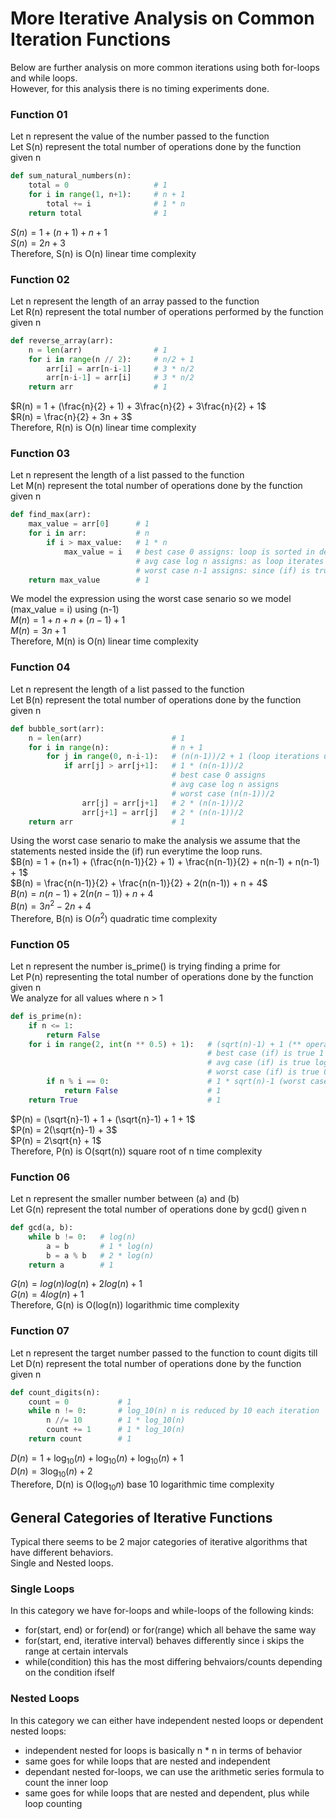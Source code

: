 # More Iterative Analysis on Common Iteration Functions

Below are further analysis on more common iterations using both for-loops and while loops.<br>
However, for this analysis there is no timing experiments done.<br>

### Function 01

Let n represent the value of the number passed to the function<br>
Let S(n) represent the total number of operations done by the function given n<br>

```python
def sum_natural_numbers(n):
    total = 0                   # 1
    for i in range(1, n+1):     # n + 1
        total += i              # 1 * n
    return total                # 1
```

$S(n) = 1 + (n+1) + n + 1$<br>
$S(n) = 2n + 3$<br>
Therefore, S(n) is O(n) linear time complexity

### Function 02

Let n represent the length of an array passed to the function<br>
Let R(n) represent the total number of operations performed by the function given n<br>

```python
def reverse_array(arr):
    n = len(arr)                # 1
    for i in range(n // 2):     # n/2 + 1
        arr[i] = arr[n-i-1]     # 3 * n/2
        arr[n-i-1] = arr[i]     # 3 * n/2
    return arr                  # 1
```

$R(n) = 1 + (\frac{n}{2} + 1) + 3\frac{n}{2} + 3\frac{n}{2} + 1$<br>
$R(n) = \frac{n}{2} + 3n + 3$<br>
Therefore, R(n) is O(n) linear time complexity

### Function 03

Let n represent the length of a list passed to the function<br>
Let M(n) represent the total number of operations done by the function given n<br>

```python
def find_max(arr):
    max_value = arr[0]      # 1
    for i in arr:           # n
        if i > max_value:   # 1 * n
            max_value = i   # best case 0 assigns: loop is sorted in descending order
                            # avg case log n assigns: as loop iterates chance of new max diminishes
                            # worst case n-1 assigns: since (if) is true for all elements after the 1st
    return max_value        # 1
```

We model the expression using the worst case senario so we model (max_value = i) using (n-1)<br>
$M(n) = 1 + n + n + (n-1) + 1$<br>
$M(n) = 3n + 1$<br>
Therefore, M(n) is O(n) linear time complexity

### Function 04

Let n represent the length of a list passed to the function<br>
Let B(n) represent the total number of operations done by the function given n<br>

```python
def bubble_sort(arr):
    n = len(arr)                    # 1
    for i in range(n):              # n + 1
        for j in range(0, n-i-1):   # (n(n-1))/2 + 1 (loop iterations using arithmetic series formula)
            if arr[j] > arr[j+1]:   # 1 * (n(n-1))/2
                                    # best case 0 assigns
                                    # avg case log n assigns
                                    # worst case (n(n-1))/2                      
                arr[j] = arr[j+1]   # 2 * (n(n-1))/2
                arr[j+1] = arr[j]   # 2 * (n(n-1))/2
    return arr                      # 1
```

Using the worst case senario to make the analysis we assume that the statements nested inside the (if) run everytime the loop runs.<br>
$B(n) = 1 + (n+1) + (\frac{n(n-1)}{2} + 1) + \frac{n(n-1)}{2} + n(n-1) + n(n-1) + 1$<br>
$B(n) = \frac{n(n-1)}{2} + \frac{n(n-1)}{2} + 2(n(n-1)) + n + 4$<br>
$B(n) = n(n-1) + 2(n(n-1)) + n + 4$<br>
$B(n) = 3n^2 -2n + 4$<br>
Therefore, B(n) is O($n^2$) quadratic time complexity

### Function 05

Let n represent the number is_prime() is trying finding a prime for<br>
Let P(n) representing the total number of operations done by the function given n<br>
We analyze for all values where n > 1<br>

```python
def is_prime(n):
    if n <= 1:
        return False
    for i in range(2, int(n ** 0.5) + 1):   # (sqrt(n)-1) + 1 (** operator is for exponentiation)
                                            # best case (if) is true 1 time
                                            # avg case (if) is true log n times
                                            # worst case (if) is true 0 times
        if n % i == 0:                      # 1 * sqrt(n)-1 (worst case)
            return False                    # 1
    return True                             # 1
```

$P(n) = (\sqrt{n}-1) + 1 + (\sqrt{n}-1) + 1 + 1$<br>
$P(n) = 2(\sqrt{n}-1) + 3$<br>
$P(n) = 2\sqrt{n} + 1$<br>
Therefore, P(n) is O(sqrt(n)) square root of n time complexity

### Function 06

Let n represent the smaller number between (a) and (b)<br>
Let G(n) represent the total number of operations done by gcd() given n<br>

```python
def gcd(a, b):
    while b != 0:   # log(n)
        a = b       # 1 * log(n)
        b = a % b   # 2 * log(n)
    return a        # 1
```

$G(n) = log(n) log(n) + 2log(n) + 1$<br>
$G(n) = 4log(n) + 1$<br>
Therefore, G(n) is O(log(n)) logarithmic time complexity

### Function 07

Let n represent the target number passed to the function to count digits till<br>
Let D(n) represent the total number of operations done by the function given n<br>

```python
def count_digits(n):
    count = 0           # 1
    while n != 0:       # log_10(n) n is reduced by 10 each iteration
        n //= 10        # 1 * log_10(n)
        count += 1      # 1 * log_10(n)
    return count        # 1
```

$D(n) = 1 + \log_{10}(n) + \log_{10}(n) + \log_{10}(n) + 1$<br>
$D(n) = 3\log_{10}(n) + 2$<br>
Therefore, D(n) is O($\log_{10} n$) base 10 logarithmic time complexity

## General Categories of Iterative Functions

Typical there seems to be 2 major categories of iterative algorithms that have different behaviors.<br> 
Single and Nested loops.<br>

### Single Loops

In this category we have for-loops and while-loops of the following kinds:
- for(start, end) or for(end) or for(range) which all behave the same way
- for(start, end, iterative interval) behaves differently since i skips the range at certain intervals
- while(condition) this has the most differing behvaiors/counts depending on the condition ifself

### Nested Loops

In this category we can either have independent nested loops or dependent nested loops:
- independent nested for loops is basically n * n in terms of behavior
- same goes for while loops that are nested and independent
- dependant nested for-loops, we can use the arithmetic series formula to count the inner loop
- same goes for while loops that are nested and dependent, plus while loop counting